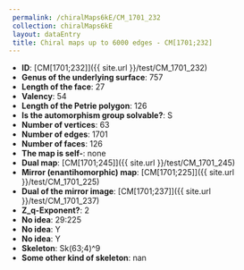 ```yaml
--- 
 permalink: /chiralMaps6kE/CM_1701_232 
 collection: chiralMaps6kE
 layout: dataEntry
 title: Chiral maps up to 6000 edges - CM[1701;232]
---
```


- **ID**: [CM[1701;232]]({{ site.url }}/test/CM_1701_232)
- **Genus of the underlying surface**: 757
- **Length of the face**: 27
- **Valency**: 54
- **Length of the Petrie polygon**: 126
- **Is the automorphism group solvable?**: S
- **Number of vertices**: 63
- **Number of edges**: 1701
- **Number of faces**: 126
- **The map is self-**: none
- **Dual map**: [CM[1701;245]]({{ site.url }}/test/CM_1701_245)
- **Mirror (enantihomorphic) map**: [CM[1701;225]]({{ site.url }}/test/CM_1701_225)
- **Dual of the mirror image**: [CM[1701;237]]({{ site.url }}/test/CM_1701_237)
- **Z_q-Exponent?**: 2
- **No idea**:  29:225
- **No idea**: Y
- **No idea**: Y
- **Skeleton**: Sk(63;4)^9
- **Some other kind of skeleton**: nan
